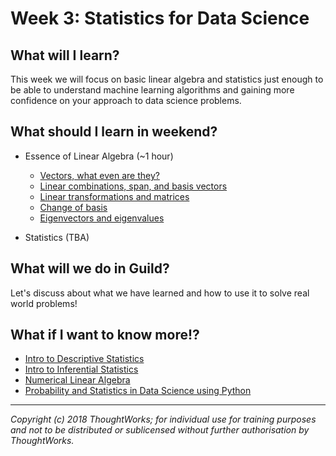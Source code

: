 # Week 3: Statistics for Data Science

## What will I learn?

This week we will focus on basic linear algebra and statistics just enough to be
able to understand machine learning algorithms and gaining more confidence on
your approach to data science problems.

## What should I learn in weekend?

* Essence of Linear Algebra (~1 hour)
  * [Vectors, what even are they?](https://www.youtube.com/watch?v=fNk_zzaMoSs&list=PLZHQObOWTQDPD3MizzM2xVFitgF8hE_ab&index=2&t=0s)
  * [Linear combinations, span, and basis vectors](https://www.youtube.com/watch?v=k7RM-ot2NWY&list=PLZHQObOWTQDPD3MizzM2xVFitgF8hE_ab&index=2)
  * [Linear transformations and matrices](https://www.youtube.com/watch?v=kYB8IZa5AuE&list=PLZHQObOWTQDPD3MizzM2xVFitgF8hE_ab&index=3)
  * [Change of basis](https://www.youtube.com/watch?v=P2LTAUO1TdA&list=PLZHQObOWTQDPD3MizzM2xVFitgF8hE_ab&index=12)
  * [Eigenvectors and eigenvalues](https://www.youtube.com/watch?v=PFDu9oVAE-g&index=13&list=PLZHQObOWTQDPD3MizzM2xVFitgF8hE_ab)

* Statistics (TBA)


## What will we do in Guild?

Let's discuss about what we have learned and how to use it to solve real world problems!

## What if I want to know more!?

* [Intro to Descriptive Statistics](https://www.udacity.com/course/intro-to-descriptive-statistics--ud827)
* [Intro to Inferential Statistics](https://www.udacity.com/course/intro-to-inferential-statistics--ud201)
* [Numerical Linear Algebra](https://github.com/fastai/numerical-linear-algebra)
* [Probability and Statistics in Data Science using Python](https://courses.edx.org/courses/course-v1:UCSanDiegoX+DSE210x+3T2018/course/)

---

*Copyright (c) 2018 ThoughtWorks; for individual use for training purposes and not to be distributed or sublicensed without further authorisation by ThoughtWorks.*
